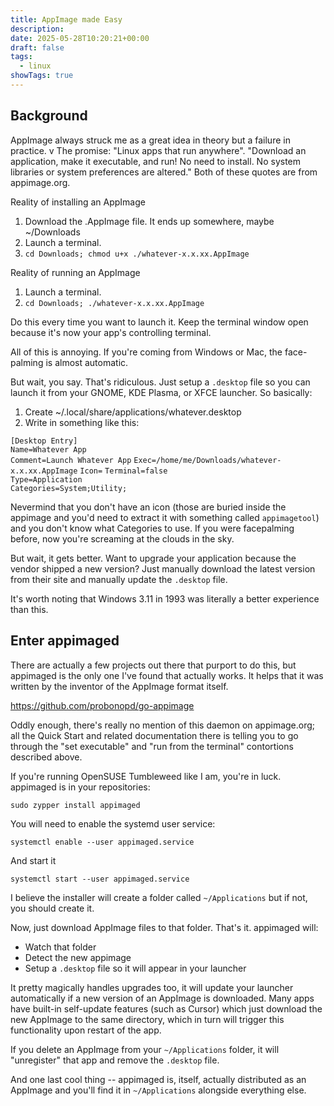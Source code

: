 ```yaml
---
title: AppImage made Easy
description: 
date: 2025-05-28T10:20:21+00:00
draft: false
tags:
  - linux
showTags: true
---
```

## Background

AppImage always struck me as a great idea in theory but a failure in practice.
v
The promise:  "Linux apps that run anywhere".  "Download an application, make it executable, and run! No need to install. No system libraries or system preferences are altered."  Both of these quotes are from appimage.org.

Reality of installing an AppImage

1. Download the .AppImage file. It ends up somewhere, maybe ~/Downloads
2. Launch a terminal.  
3. `cd Downloads; chmod u+x ./whatever-x.x.xx.AppImage`

Reality of running an AppImage

1. Launch a terminal.
2. `cd Downloads; ./whatever-x.x.xx.AppImage`

Do this every time you want to launch it. Keep the terminal window open because it's now your app's controlling terminal.  

All of this is annoying. If you're coming from Windows or Mac, the face-palming is almost automatic.

But wait, you say. That's ridiculous. Just setup a `.desktop` file so you can launch it from your GNOME, KDE Plasma, or XFCE launcher.   So basically:

1. Create ~/.local/share/applications/whatever.desktop
2. Write in something like this:

`[Desktop Entry]`  
`Name=Whatever App`  
`Comment=Launch Whatever App`
`Exec=/home/me/Downloads/whatever-x.x.xx.AppImage`
`Icon=`
`Terminal=false`  
`Type=Application`  
`Categories=System;Utility;`

Nevermind  that you don't have an icon (those are buried inside the appimage and you'd need to extract it with something called `appimagetool`) and you don't know what Categories to use.   If you were facepalming before, now you're screaming at the clouds in the sky.

But wait, it gets better. Want to upgrade your application because the vendor shipped a new version? Just manually download the latest version from their site and manually update the `.desktop` file.

It's worth noting that Windows 3.11 in 1993 was literally a better experience than this. 


## Enter appimaged

There are actually a few projects out there that purport to do this, but appimaged is the only one I've found that actually works. It helps that it was written by the inventor of the AppImage format itself.

https://github.com/probonopd/go-appimage

Oddly enough, there's really no mention of this daemon on appimage.org; all the Quick Start and related documentation there is telling you to go through the "set executable" and "run from the terminal" contortions described above. 

If you're running OpenSUSE Tumbleweed like I am, you're in luck. appimaged is in your repositories:

`sudo zypper install appimaged`

You will need to enable the systemd user service:

`systemctl enable --user appimaged.service`

And start it

`systemctl start --user appimaged.service`

I believe the installer will create a folder called `~/Applications` but if not, you should create it.

Now, just download AppImage files to that folder. That's it. appimaged will:

* Watch that folder
* Detect the new appimage
* Setup a `.desktop` file so it will appear in your launcher

It pretty magically handles upgrades too, it will update your launcher automatically if a new version of an AppImage is downloaded. Many apps have built-in self-update features (such as Cursor) which just download the new AppImage to the same directory, which in turn will trigger this functionality upon restart of the app.

If you delete an AppImage from your `~/Applications` folder, it will "unregister" that app and remove the `.desktop` file. 

And one last cool thing -- appimaged is, itself, actually distributed as an AppImage and you'll find it in `~/Applications` alongside everything else.  


